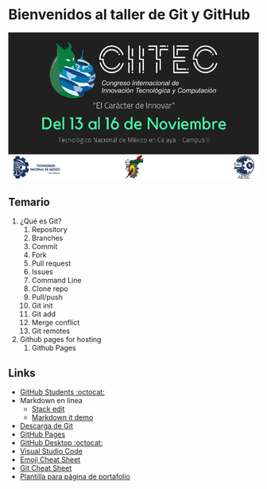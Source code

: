 # Bienvenidos al taller de Git y GitHub

![CIITEC](/imagenes/banner.jpeg)

## Temario
1. ¿Qué es Git?
   1. Repository
   1. Branches
   1. Commit
   1. Fork
   1. Pull request
   1. Issues
   1. Command Line
   1. Clone repo
   1. Pull/push
   1. Git init
   1. Git add
   1. Merge conflict
   1. Git remotes
2. Github pages for hosting
   1. Github Pages


## Links
   - [GitHub Students :octocat:](https://education.github.com/students)
   - Markdown en linea
      - [Stack edit](https://stackedit.io/app)
      - [Markdown it demo](https://markdown-it.github.io/)
   - [Descarga de Git](https://git-scm.com/downloads)
   - [GitHub Pages](https://pages.github.com/)
   - [GitHub Desktop :octocat: ](https://desktop.github.com/)
   - [Visual Studio Code](https://code.visualstudio.com/Download)
   - [Emoji Cheat Sheet](https://github.com/ikatyang/emoji-cheat-sheet/blob/master/README.md)
   - [Git Cheat Sheet](https://services.github.com/on-demand/downloads/github-git-cheat-sheet.pdf)
   - [Plantilla para página de portafolio](https://startbootstrap.com/template-overviews/freelancer/)
   
